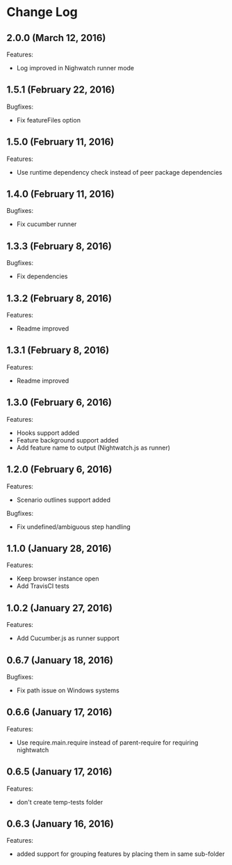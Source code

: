 # Change Log
## 2.0.0 (March 12, 2016)
Features:
  - Log improved in Nighwatch runner mode

## 1.5.1 (February 22, 2016)
Bugfixes:
  - Fix featureFiles option

## 1.5.0 (February 11, 2016)
Features:
  - Use runtime dependency check instead of peer package dependencies

## 1.4.0 (February 11, 2016)
Bugfixes:
  - Fix cucumber runner

## 1.3.3 (February 8, 2016)
Bugfixes:
  - Fix dependencies

## 1.3.2 (February 8, 2016)
Features:
  - Readme improved

## 1.3.1 (February 8, 2016)
Features:
  - Readme improved

## 1.3.0 (February 6, 2016)
Features:
  - Hooks support added
  - Feature background support added
  - Add feature name to output (Nightwatch.js as runner)

## 1.2.0 (February 6, 2016)
Features:
  - Scenario outlines support added

Bugfixes:
  - Fix undefined/ambiguous step handling

## 1.1.0 (January 28, 2016)
Features:
  - Keep browser instance open
  - Add TravisCI tests

## 1.0.2 (January 27, 2016)
Features:
  - Add Cucumber.js as runner support

## 0.6.7 (January 18, 2016)
Bugfixes:
  - Fix path issue on Windows systems

## 0.6.6 (January 17, 2016)
Features:
  - Use require.main.require instead of parent-require for requiring nightwatch

## 0.6.5 (January 17, 2016)
Features:
  - don't create temp-tests folder

## 0.6.3 (January 16, 2016)
Features:
  - added support for grouping features by placing them in same sub-folder

